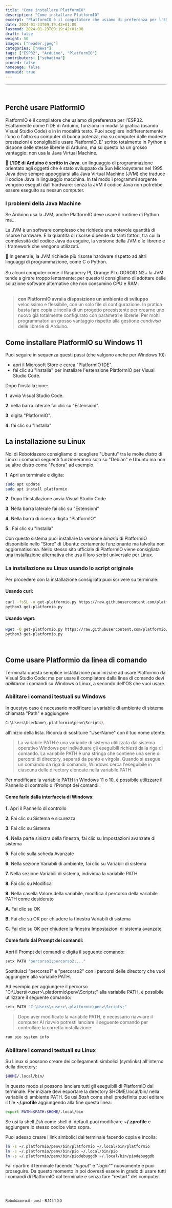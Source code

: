 ```yaml
---
title: "Come installare PlatformIO"
description: "Come installare PlatformIO"
excerpt: "PlatformIO è il compilatore che usiamo di preferenza per l'ESP32. Esattamente come l'IDE di Arduino può funzionare sia in modalità grafica (usando Visual Studio Code) che in modalità testo..."
date: 2024-01-23T09:19:42+01:00
lastmod: 2024-01-23T09:19:42+01:00
draft: false
weight: 50
images: ["header.jpeg"]
categories: ["News"]
tags: ["ESP32", "Arduino", "PlatformIO"]
contributors: ["sebadima"]
pinned: false
homepage: false
mermaid: true
---
```




<!--
https://community.platformio.org/t/platformio-ide-messes-up-path-with-incorrect-default-folders-windows-10/22006/3
-->

<hr>
<br>

## Perchè usare PlatformIO

PlatformIO è il compilatore che usiamo di preferenza per l'ESP32. Esattamente come l'IDE di Arduino, funziona in modalità grafica (usando Visual Studio Code) e in in modalità testo. Puoi scegliere indifferentemente l'uno o l'altro su computer di buona potenza, ma su computer dalle modeste prestazioni è consigliabile usare PlatformIO. E' scritto totalmente in Python e dispone delle stesse librerie di Arduino, ma su questo ha un grosso vantaggio: non usa la Java Virtual Machine.

<div class="alert alert-doks d-flexflex-shrink-1" role="alert">🔑
<strong>L'IDE di Arduino è scritto in Java</strong>, un linguaggio di programmazione orientato agli oggetti che è stato sviluppato da Sun Microsystems nel 1995. Java deve sempre appoggiarsi alla Java Virtual Machine (JVM) che traduce il codice Java in linguaggio macchina. In tal modo i programmi sorgente vengono eseguiti dall'hardware: senza la JVM il codice Java non potrebbe essere eseguito su nessun computer.</div>


### I problemi della Java Machine

Se Arduino usa la JVM, anche PlatformIO deve usare il runtime di Python ma...

La JVM è un software complesso che richiede una notevole quantità di risorse hardware. E la quantità di risorse dipende da tanti fattori, tra cui la complessità del codice Java da esguire, la versione della JVM e le librerie e i framework che vengono utilizzati. 

<div class="alert alert-doks d-flexflex-shrink-1" role="alert">🔑
In generale, la JVM richiede più risorse hardware rispetto ad altri linguaggi di programmazione, come C o Python.</div>

<br>
Su alcuni computer come il Raspberry PI, Orange PI o ODROID N2+ la JVM tende a girare troppo lentamente: per questo ti consigliamo di adottare delle soluzione software alternative che non consumino CPU e RAM.

<br>
<br>

> <strong>con PlatformIO avrai a disposizione un ambiente di sviluppo</strong> velocissimo e flessibile, con un solo file di configurazione. In pratica basta fare copia e incolla di un progetto preesistente per crearne uno nuovo già totalmente configurato con parametri e librerie. Per molti programmatori un grosso vantaggio rispetto alla gestione *condivisa* delle librerie di Arduino.


## Come installare PlatformIO su Windows 11

Puoi seguire in sequenza questi passi (che valgono anche per Windows 10):

- apri il Microsoft Store e cerca "PlatformIO IDE".
- fai clic su "Installa" per installare l'estensione PlatformIO per Visual Studio Code.

Dopo l'installazione:

<strong>1</strong>. avvia Visual Studio Code.

<strong>2</strong>. nella barra laterale fai clic su "Estensioni".

<strong>3</strong>. digita "PlatformIO".

<strong>4</strong>. fai clic su "Installa"



## La installazione su Linux

Noi di Robotdazero consigliamo di scegliere "Ubuntu" tra le molte *distro* di Linux: i comandi seguenti funzioneranno solo su "Debian" e Ubuntu ma non su altre distro come "Fedora" ad esempio.

<strong>1</strong>. Apri un terminale e digita:

```bash
sudo apt update
sudo apt install platformio
```


<strong>2</strong>. Dopo l'installazione avvia Visual Studio Code

<strong>3</strong>. Nella barra laterale fai clic su "Estensioni"

<strong>4</strong>. Nella barra di ricerca digita "PlatformIO"

<strong>5</strong>.. Fai clic su "Installa"


Con questo sistema puoi installare la versione *binaria* di PlatformIO disponibile nello "Store" di Ubuntu: certamente funzionante ma talvolta non aggiornatissima. Nello stesso sito ufficiale di PlatformIO viene consigliata una installazione alternativa che usa il loro *script* universale per Linux.


### La installazione su Linux usando lo script originale

Per procedere con la installazione consigliata puoi scrivere su terminale:

#### Usando curl:

```bash
curl -fsSL -o get-platformio.py https://raw.githubusercontent.com/platformio/platformio-core-installer/master/get-platformio.py
python3 get-platformio.py
```

#### Usando wget:

```bash
wget -O get-platformio.py https://raw.githubusercontent.com/platformio/platformio-core-installer/master/get-platformio.py
python3 get-platformio.py
```

<br>

## Come usare Platformio da linea di comando

Terminata questa semplice installazione puoi iniziare ad usare Platformio da Visual Studio Code: ma per usare il compilatore dalla linea di comando devi *abilitarne* i comandi su Windows o Linux, a secondo dell'OS che vuoi usare.


### Abilitare i comandi testuali su Windows


In questyo caso è necessario modificare la variabile di ambiente di sistema chiamata "Path" e aggiungere 

```bash
C:\Users\UserName\.platformio\penv\Scripts\
```

all'inizio della lista. Ricorda di sostituire "UserName" con il tuo nome utente.


> La variabile PATH è una variabile di sistema utilizzata dal sistema operativo Windows per individuare gli eseguibili richiesti dalla riga di comando. La variabile PATH è una stringa che contiene una serie di percorsi di directory, separati da punto e virgola. Quando si esegue un comando da riga di comando, Windows cerca l'eseguibile in ciascuna delle directory elencate nella variabile PATH.



Per modificare la variabile PATH in Windows 11 o 10, è possibile utilizzare il Pannello di controllo o l'Prompt dei comandi.


#### Come farlo dalla interfaccia di Windows:

<strong>1.</strong> Apri il Pannello di controllo

<strong>2.</strong> Fai clic su Sistema e sicurezza

<strong>3.</strong> Fai clic su Sistema

<strong>4.</strong> Nella parte sinistra della finestra, fai clic su Impostazioni avanzate di sistema

<strong>5.</strong> Fai clic sulla scheda Avanzate

<strong>6.</strong> Nella sezione Variabili di ambiente, fai clic su Variabili di sistema

<strong>7.</strong> Nella sezione Variabili di sistema, individua la variabile PATH

<strong>8.</strong> Fai clic su Modifica

<strong>9.</strong> Nella casella Valore della variabile, modifica il percorso della variabile PATH come desiderato

<strong>A.</strong> Fai clic su OK

<strong>B.</strong> Fai clic su OK per chiudere la finestra Variabili di sistema

<strong>C.</strong> Fai clic su OK per chiudere la finestra Impostazioni di sistema avanzate



#### Come farlo dal Prompt dei comandi:



Apri il Prompt dei comandi e digita il seguente comando:

```bash
setx PATH "percorso1;percorso2;..."
```
Sostituisci "percorso1" e "percorso2" con i percorsi delle directory che vuoi aggiungere alla variabile PATH.

Ad esempio per aggiungere il percorso<br> "C:\Users\\\<user>\\\.platformio\penv\Scripts;" alla variabile PATH, è possibile utilizzare il seguente comando:

```bash
setx PATH "C:\Users\<user>\.platformio\penv\Scripts;"
```


> Dopo aver modificato la variabile PATH, è necessario riavviare il computer Al riavvio potresti lanciare il seguente comando per controllare la corretta installazione:

```bash
run pio system info 
```

### Abilitare i comandi testuali su Linux

Su Linux si possono creare dei collegamenti simbolici (symlinks) all'interno della directory: 

```bash
$HOME/.local/bin/ 
```

In questo modo si possono lanciare tutti gli eseguibili di PlatformIO dal terminale. Per iniziare devi esportare la directory  $HOME/.local/bin/ nella variabile di ambiente PATH. Se usi *Bash* come shell predefinita puoi editare il file **~/.profile** aggiungendo alla fine questa linea:

```bash
export PATH=$PATH:$HOME/.local/bin
```
Se usi la shell *Zsh* come shell di default puoi modificare **~/.zprofile** e aggiungere lo stesso codice visto sopra.


Puoi adesso creare i link simbolici dal terminale facendo copia e incolla:

```bash
ln -s ~/.platformio/penv/bin/platformio ~/.local/bin/platformio
ln -s ~/.platformio/penv/bin/pio ~/.local/bin/pio
ln -s ~/.platformio/penv/bin/piodebuggdb ~/.local/bin/piodebuggdb
```

Fai ripartire il terminale facendo "*logout*" e "*login*"" nuovamente e puoi proseguire. Da questo momento in poi dovresti essere in grado di usare tutti i comandi di PlatformIO dal terminale e senza fare "restart" del computer.

<br>
<br>
<p style="font-size: 0.80em;">Robotdazero.it -  post - R.145.1.0.0</p>